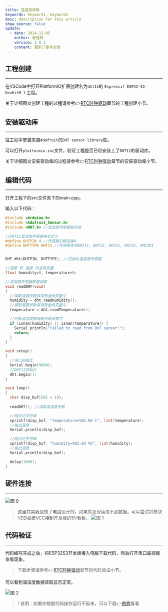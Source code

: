 ```yaml
---
title: 温湿度读取
keywords: keyword1, keyword2
desc: description for this article
show_source: false
update:
  - date: 2024-12-05
    author: 老怪鸽
    version: 1.0.1
    content: 更新了基本文档
---
```


## 工程创建
---
在VSCode中打开PlatformIO扩展创建名为`dht11`的 `Espressif ESP32-S3-DevKitM-1` 工程。

关于详细图文创建工程的过程请参考👉[RTC时钟驱动](ds1302.md)章节的工程创建小节。

## 安装驱动库
---

往工程中安装来自``Adafruit``的``DHT sensor library``库。

可以打开``platformio.ini``文件，验证工程是否已经安装上了``DHT11``的驱动库。

关于详细图文安装驱动库的过程请参考👉[RTC时钟驱动](ds1302.md)章节的安装驱动库小节。

## 编辑代码
---
打开工程下的src文件夹下的main.cpp。


输入以下代码：

```c
#include <Arduino.h>
#include <Adafruit_Sensor.h>
#include <DHT.h> //温湿度传感器驱动库

//DHT11温湿度传感器相关定义
#define DHTPIN 4 //传感器引脚连接4
#define DHTTYPE DHT11 //传感器支持DHT11, DHT12, DHT21, DHT22, AM2301


DHT dht(DHTPIN, DHTTYPE); //初始化温湿度传感器

//湿度 和 温度 的全局变量
float humidity=0, temperature=0;

//温湿度传感器数值读取
void readDHT(void) 
{
  //读取温度参数保存到全局变量中
  humidity = dht.readHumidity();
  //读取湿度参数保存到全局变量中
  temperature = dht.readTemperature();

  //判断温湿度数据是否是非数字
  if (isnan(humidity) || isnan(temperature)) {
    Serial.println("Failed to read from DHT sensor!");
    return;
  }
}

void setup() 
{
  //串口初始化
  Serial.begin(9600);
  //DHT11初始化
  dht.begin();
}

void loop() 
{
  char disp_buf[50] = {0};
  
  readDHT(); //读取温湿度参数

  //格式化字符串
  sprintf(disp_buf, "temperature=%02.0d C", (int)temperature);
  //输出温度
  Serial.println(disp_buf);

  //格式化字符串
  sprintf(disp_buf, "humidity=%02.0d %%", (int)humidity);
  //输出湿度
  Serial.println(disp_buf);

  delay(1000);
}
```

## 硬件连接
---

![图 0](../../static/images/docs/diy/picxel-clock/dht11/dht11-2024-12-05-23-08-38.png)  

> 这里其实我是做了电路设计的，如果你发现读取不到数据，可以尝试将模块VDD或者VCC接到开发板的5V看看。
> ![图 1](../../static/images/docs/diy/picxel-clock/dht11/dht11-2024-12-05-23-08-44.png)  



## 代码验证
---
代码编写完成之后，将ESP32S3开发板接入电脑下载代码，然后打开串口监视器查看现象。

> 下载步骤请参考👉[RTC时钟驱动](ds1302.md)章节的代码验证小节。


可以看到温湿度数据读取显示正常。

![图 2](../../static/images/docs/diy/picxel-clock/dht11/dht11-2024-12-05-23-09-58.png)  

>! 说明：如果你根据代码操作运行不起来，可以下载👉[例程](https://gitee.com/laoguaige/esp32-s3-r8-n8-pixel-clock/tree/master/example/dht11)看看

